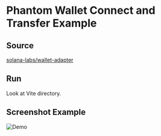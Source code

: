 # Phantom Wallet Connect and Transfer Example

## Source
[solana-labs/wallet-adapter](https://github.com/solana-labs/wallet-adapter)

## Run
Look at Vite directory.

## Screenshot Example
![Demo](https://github.com/256hax/solana-anchor-react-minimal-example/blob/main/react/solana-wallet-adapter/docs/screenshot.png?raw=true)